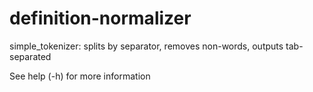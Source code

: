definition-normalizer
=====================

simple\_tokenizer: splits by separator, removes non-words, outputs tab-separated

See help (-h) for more information



